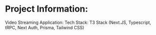 # Project Information:

Video Streaming Application:
Tech Stack: T3 Stack (Next.JS, Typescript, tRPC, Next Auth, Prisma, Tailwind CSS)
